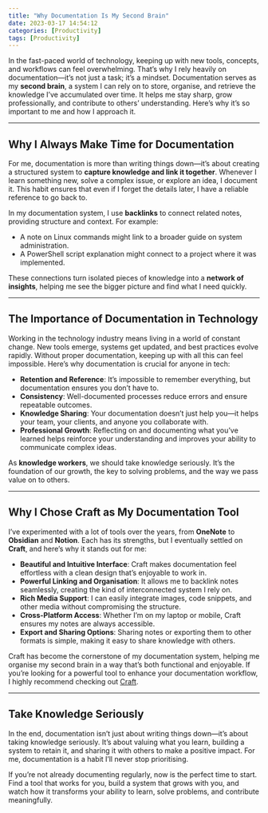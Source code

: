 ```yaml
---
title: "Why Documentation Is My Second Brain"
date: 2023-03-17 14:54:12
categories: [Productivity]
tags: [Productivity]
---
```


In the fast-paced world of technology, keeping up with new tools, concepts, and workflows can feel overwhelming. That’s why I rely heavily on documentation—it’s not just a task; it’s a mindset. Documentation serves as my **second brain**, a system I can rely on to store, organise, and retrieve the knowledge I’ve accumulated over time. It helps me stay sharp, grow professionally, and contribute to others’ understanding. Here’s why it’s so important to me and how I approach it.

---

## Why I Always Make Time for Documentation  

For me, documentation is more than writing things down—it’s about creating a structured system to **capture knowledge and link it together**. Whenever I learn something new, solve a complex issue, or explore an idea, I document it. This habit ensures that even if I forget the details later, I have a reliable reference to go back to.

In my documentation system, I use **backlinks** to connect related notes, providing structure and context. For example:

- A note on Linux commands might link to a broader guide on system administration.
- A PowerShell script explanation might connect to a project where it was implemented.

These connections turn isolated pieces of knowledge into a **network of insights**, helping me see the bigger picture and find what I need quickly.  

---

## The Importance of Documentation in Technology  

Working in the technology industry means living in a world of constant change. New tools emerge, systems get updated, and best practices evolve rapidly. Without proper documentation, keeping up with all this can feel impossible. Here’s why documentation is crucial for anyone in tech:  

- **Retention and Reference**: It’s impossible to remember everything, but documentation ensures you don’t have to.  
- **Consistency**: Well-documented processes reduce errors and ensure repeatable outcomes.  
- **Knowledge Sharing**: Your documentation doesn’t just help you—it helps your team, your clients, and anyone you collaborate with.  
- **Professional Growth**: Reflecting on and documenting what you’ve learned helps reinforce your understanding and improves your ability to communicate complex ideas.  

As **knowledge workers**, we should take knowledge seriously. It’s the foundation of our growth, the key to solving problems, and the way we pass value on to others.

---

## Why I Chose Craft as My Documentation Tool  

I’ve experimented with a lot of tools over the years, from **OneNote** to **Obsidian** and **Notion**. Each has its strengths, but I eventually settled on **Craft**, and here’s why it stands out for me:  

- **Beautiful and Intuitive Interface**: Craft makes documentation feel effortless with a clean design that’s enjoyable to work in.  
- **Powerful Linking and Organisation**: It allows me to backlink notes seamlessly, creating the kind of interconnected system I rely on.  
- **Rich Media Support**: I can easily integrate images, code snippets, and other media without compromising the structure.  
- **Cross-Platform Access**: Whether I’m on my laptop or mobile, Craft ensures my notes are always accessible.  
- **Export and Sharing Options**: Sharing notes or exporting them to other formats is simple, making it easy to share knowledge with others.  

Craft has become the cornerstone of my documentation system, helping me organise my second brain in a way that’s both functional and enjoyable. If you’re looking for a powerful tool to enhance your documentation workflow, I highly recommend checking out [Craft](https://www.craft.do/).  

---

## Take Knowledge Seriously  

In the end, documentation isn’t just about writing things down—it’s about taking knowledge seriously. It’s about valuing what you learn, building a system to retain it, and sharing it with others to make a positive impact. For me, documentation is a habit I’ll never stop prioritising.  

If you’re not already documenting regularly, now is the perfect time to start. Find a tool that works for you, build a system that grows with you, and watch how it transforms your ability to learn, solve problems, and contribute meaningfully.
